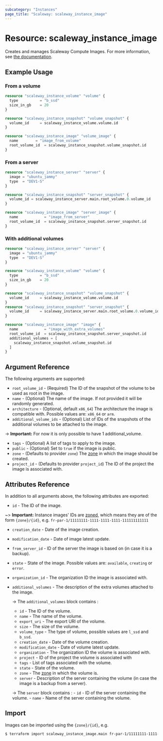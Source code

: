 ```yaml
---
subcategory: "Instances"
page_title: "Scaleway: scaleway_instance_image"
---
```


# Resource: scaleway_instance_image

Creates and manages Scaleway Compute Images.
For more information, see [the documentation](https://www.scaleway.com/en/developers/api/instance/#images-41389b).

## Example Usage

### From a volume

```terraform
resource "scaleway_instance_volume" "volume" {
  type       	= "b_ssd"
  size_in_gb 	= 20
}

resource "scaleway_instance_snapshot" "volume_snapshot" {
  volume_id 	= scaleway_instance_volume.volume.id
}

resource "scaleway_instance_image" "volume_image" {
  name 		  = "image_from_volume"
  root_volume_id  = scaleway_instance_snapshot.volume_snapshot.id
}
```

### From a server

```terraform
resource "scaleway_instance_server" "server" {
  image = "ubuntu_jammy"
  type 	= "DEV1-S"
}

resource "scaleway_instance_snapshot" "server_snapshot" {
  volume_id	= scaleway_instance_server.main.root_volume.0.volume_id
}

resource "scaleway_instance_image" "server_image" {
  name            = "image_from_server"
  root_volume_id  = scaleway_instance_snapshot.server_snapshot.id
}
```

### With additional volumes

```terraform
resource "scaleway_instance_server" "server" {
  image = "ubuntu_jammy"
  type 	= "DEV1-S"
}

resource "scaleway_instance_volume" "volume" {
  type       	= "b_ssd"
  size_in_gb 	= 20
}

resource "scaleway_instance_snapshot" "volume_snapshot" {
  volume_id     = scaleway_instance_volume.volume.id
}
resource "scaleway_instance_snapshot" "server_snapshot" {
  volume_id     = scaleway_instance_server.main.root_volume.0.volume_id
}

resource "scaleway_instance_image" "image" {
  name            = "image_with_extra_volumes"
  root_volume_id  = scaleway_instance_snapshot.server_snapshot.id
  additional_volumes = [
    scaleway_instance_snapshot.volume_snapshot.id
  ]
}
```

## Argument Reference

The following arguments are supported:

- `root_volume_id` - (Required) The ID of the snapshot of the volume to be used as root in the image.
- `name` - (Optional) The name of the image. If not provided it will be randomly generated.
- `architecture` - (Optional, default `x86_64`) The architecture the image is compatible with. Possible values are: `x86_64` or `arm`.
- `additional_volume_ids` - (Optional) List of IDs of the snapshots of the additional volumes to be attached to the image.

-> **Important:** For now it is only possible to have 1 additional_volume.

- `tags` - (Optional) A list of tags to apply to the image.
- `public` - (Optional) Set to `true` if the image is public.
- `zone` - (Defaults to provider `zone`) The [zone](../guides/regions_and_zones.md#zones) in which the image should be created.
- `project_id` - (Defaults to provider `project_id`) The ID of the project the image is associated with.

## Attributes Reference

In addition to all arguments above, the following attributes are exported:

- `id` - The ID of the image.

~> **Important:** Instance images' IDs are [zoned](../guides/regions_and_zones.md#resource-ids), which means they are of the form `{zone}/{id}`, e.g. `fr-par-1/11111111-1111-1111-1111-111111111111`

- `creation_date` - Date of the image creation.
- `modification_date` - Date of image latest update.
- `from_server_id` - ID of the server the image is based on (in case it is a backup).
- `state` - State of the image. Possible values are: `available`, `creating` or `error`.
- `organization_id` - The organization ID the image is associated with.
- `additional_volumes` - The description of the extra volumes attached to the image.

    -> The `additional_volumes` block contains :
    - `id` - The ID of the volume.
    - `name` - The name of the volume.
    - `export_uri` - The export URI of the volume.
    - `size` - The size of the volume.
    - `volume_type` - The type of volume, possible values are `l_ssd` and `b_ssd`.
    - `creation_date` - Date of the volume creation.
    - `modification_date` - Date of volume latest update.
    - `organization` - The organization ID the volume is associated with.
    - `project` - ID of the project the volume is associated with
    - `tags` - List of tags associated with the volume.
    - `state` - State of the volume.
    - `zone` - The [zone](../guides/regions_and_zones.md#zones) in which the volume is.
    - `server` - Description of the server containing the volume (in case the image is a backup from a server).
  
    -> The `server` block contains :
      - `id` - ID of the server containing the volume.
      - `name` - Name of the server containing the volume.

## Import

Images can be imported using the `{zone}/{id}`, e.g.

```bash
$ terraform import scaleway_instance_image.main fr-par-1/11111111-1111-1111-1111-111111111111
```
